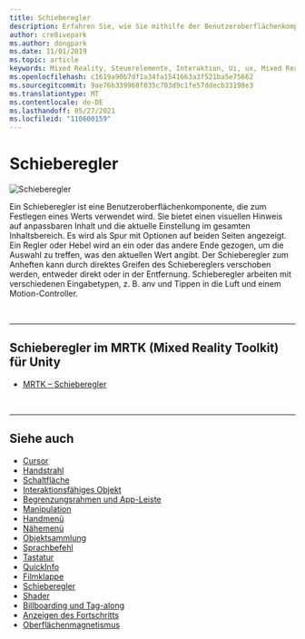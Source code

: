 ```yaml
---
title: Schieberegler
description: Erfahren Sie, wie Sie mithilfe der Benutzeroberflächenkomponente des Schiebereglers einen Wert festlegen, indem Sie mithilfe des Mixed Reality Toolkits einen Regler oder Hebel auf einer Spur bewegen.
author: cre8ivepark
ms.author: dongpark
ms.date: 11/01/2019
ms.topic: article
keywords: Mixed Reality, Steuerelemente, Interaktion, Ui, ux, Mixed Reality-Headset, Windows Mixed Reality-Headset, Virtual Reality-Headset, HoloLens, Schieberegler, MRTK, Mixed Reality Toolkit
ms.openlocfilehash: c1619a90b7df1a34fa1541663a3f521ba5e75662
ms.sourcegitcommit: 9ae76b339968f035c703d9c1fe57ddecb33198e3
ms.translationtype: MT
ms.contentlocale: de-DE
ms.lasthandoff: 05/27/2021
ms.locfileid: "110600159"
---
```

# <a name="slider"></a>Schieberegler

![Schieberegler](images/UX_Hero_Slider.jpg)

Ein Schieberegler ist eine Benutzeroberflächenkomponente, die zum Festlegen eines Werts verwendet wird. Sie bietet einen visuellen Hinweis auf anpassbaren Inhalt und die aktuelle Einstellung im gesamten Inhaltsbereich. Es wird als Spur mit Optionen auf beiden Seiten angezeigt. Ein Regler oder Hebel wird an ein oder das andere Ende gezogen, um die Auswahl zu treffen, was den aktuellen Wert angibt. Der Schieberegler zum Anheften kann durch direktes Greifen des Schiebereglers verschoben werden, entweder direkt oder in der Entfernung. Schieberegler arbeiten mit verschiedenen Eingabetypen, z. B. anv und Tippen in die Luft und einem Motion-Controller.

<br>

---

## <a name="slider-in-mrtk-mixed-reality-toolkit-for-unity"></a>Schieberegler im MRTK (Mixed Reality Toolkit) für Unity

* [MRTK – Schieberegler](/windows/mixed-reality/mrtk-unity/features/ux-building-blocks/sliders)

<br>

---

## <a name="see-also"></a>Siehe auch

* [Cursor](cursors.md)
* [Handstrahl](point-and-commit.md)
* [Schaltfläche](button.md)
* [Interaktionsfähiges Objekt](interactable-object.md)
* [Begrenzungsrahmen und App-Leiste](app-bar-and-bounding-box.md)
* [Manipulation](direct-manipulation.md)
* [Handmenü](hand-menu.md)
* [Nähemenü](near-menu.md)
* [Objektsammlung](object-collection.md)
* [Sprachbefehl](voice-input.md)
* [Tastatur](keyboard.md)
* [QuickInfo](tooltip.md)
* [Filmklappe](slate.md)
* [Schieberegler](slider.md)
* [Shader](shader.md)
* [Billboarding und Tag-along](billboarding-and-tag-along.md)
* [Anzeigen des Fortschritts](progress.md)
* [Oberflächenmagnetismus](surface-magnetism.md)